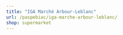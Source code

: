 ```yaml
---
title: "IGA Marché Arbour-Leblanc"
url: /paspebiac/iga-marche-arbour-leblanc/
shop: supermarket
---
```

